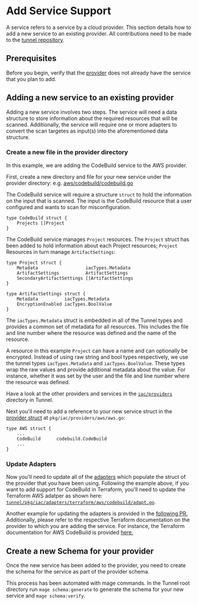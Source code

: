 # Add Service Support

A service refers to a service by a cloud provider. This section details how to add a new service to an existing provider. All contributions need to be made to the [tunnel repository](https://github.com/khulnasoft/tunnel/).

## Prerequisites

Before you begin, verify that the [provider](https://github.com/khulnasoft/tunnel/tree/main/pkg/iac/providers) does not already have the service that you plan to add.

## Adding a new service to an existing provider

Adding a new service involves two steps. The service will need a data structure to store information about the required resources that will be scanned. Additionally, the service will require one or more adapters to convert the scan targetes as input(s) into the aforementioned data structure.

### Create a new file in the provider directory

In this example, we are adding the CodeBuild service to the AWS provider.

First, create a new directory and file for your new service under the provider directory: e.g. [aws/codebuild/codebuild.go](https://github.com/khulnasoft/tunnel/blob/main/pkg/iac/providers/aws/codebuild/codebuild.go)

The CodeBuild service will require a structure `struct` to hold the information on the input that is scanned. The input is the CodeBuild resource that a user configured and wants to scan for misconfiguration.

```
type CodeBuild struct {
	Projects []Project
}
```

The CodeBuild service manages `Project` resources. The `Project` struct has been added to hold information about each Project resources; `Project` Resources in turn manage `ArtifactSettings`:

```
type Project struct {
	Metadata                  iacTypes.Metadata
	ArtifactSettings          ArtifactSettings
	SecondaryArtifactSettings []ArtifactSettings
}

type ArtifactSettings struct {
	Metadata          iacTypes.Metadata
	EncryptionEnabled iacTypes.BoolValue
}
```

The `iacTypes.Metadata` struct is embedded in all of the Tunnel types and provides a common set of metadata for all resources. This includes the file and line number where the resource was defined and the name of the resource.

A resource in this example `Project` can have a name and can optionally be encrypted. Instead of using raw string and bool types respectively, we use the tunnel types `iacTypes.Metadata` and `iacTypes.BoolValue`. These types wrap the raw values and provide additional metadata about the value. For instance, whether it was set by the user and the file and line number where the resource was defined.

Have a look at the other providers and services in the [`iac/providers`](https://github.com/khulnasoft/tunnel/tree/main/pkg/iac/providers) directory in Tunnel.

Next you'll need to add a reference to your new service struct in the [provider struct](https://github.com/khulnasoft/tunnel/blob/main/pkg/iac/providers/aws/aws.go) at `pkg/iac/providers/aws/aws.go`:

```
type AWS struct {
	...
	CodeBuild      codebuild.CodeBuild
    ...
}
```

### Update Adapters

Now you'll need to update all of the [adapters](https://github.com/khulnasoft/tunnel/tree/main/pkg/iac/adapters) which populate the struct of the provider that you have been using. Following the example above, if you want to add support for CodeBuild in Terraform, you'll need to update the Terraform AWS adatper as shown here: [`tunnel/pkg/iac/adapters/terraform/aws/codebuild/adapt.go`](https://github.com/khulnasoft/tunnel/blob/main/pkg/iac/adapters/terraform/aws/codebuild/adapt.go).

Another example for updating the adapters is provided in the [following PR.](https://github.com/khulnasoft/defsec/pull/1000/files) Additionally, please refer to the respective Terraform documentation on the provider to which you are adding the service. For instance, the Terraform documentation for AWS CodeBuild is provided [here.](https://registry.terraform.io/providers/hashicorp/aws/latest/docs/resources/codebuild_project)

## Create a new Schema for your provider

Once the new service has been added to the provider, you need to create the schema for the service as part of the provider schema.

This process has been automated with mage commands. In the Tunnel root directory run `mage schema:generate` to generate the schema for your new service and `mage schema:verify`.
